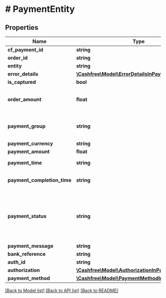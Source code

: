 # # PaymentEntity

## Properties

Name | Type | Description | Notes
------------ | ------------- | ------------- | -------------
**cf_payment_id** | **string** |  | [optional]
**order_id** | **string** |  | [optional]
**entity** | **string** |  | [optional]
**error_details** | [**\Cashfree\Model\ErrorDetailsInPaymentsEntity**](ErrorDetailsInPaymentsEntity.md) |  | [optional]
**is_captured** | **bool** |  | [optional]
**order_amount** | **float** | Order amount can be different from payment amount if you collect service fee from the customer | [optional]
**payment_group** | **string** | Type of payment group. One of [&#39;upi&#39;, &#39;card&#39;, &#39;app&#39;, &#39;netbanking&#39;, &#39;paylater&#39;, &#39;cardless_emi&#39;] | [optional]
**payment_currency** | **string** |  | [optional]
**payment_amount** | **float** |  | [optional]
**payment_time** | **string** | This is the time when the payment was initiated | [optional]
**payment_completion_time** | **string** | This is the time when the payment reaches its terminal state | [optional]
**payment_status** | **string** | The transaction status can be one of  [\&quot;SUCCESS\&quot;, \&quot;NOT_ATTEMPTED\&quot;, \&quot;FAILED\&quot;, \&quot;USER_DROPPED\&quot;, \&quot;VOID\&quot;, \&quot;CANCELLED\&quot;, \&quot;PENDING\&quot;] | [optional]
**payment_message** | **string** |  | [optional]
**bank_reference** | **string** |  | [optional]
**auth_id** | **string** |  | [optional]
**authorization** | [**\Cashfree\Model\AuthorizationInPaymentsEntity**](AuthorizationInPaymentsEntity.md) |  | [optional]
**payment_method** | [**\Cashfree\Model\PaymentMethodInPaymentsEntity**](PaymentMethodInPaymentsEntity.md) |  | [optional]

[[Back to Model list]](../../README.md#models) [[Back to API list]](../../README.md#endpoints) [[Back to README]](../../README.md)
